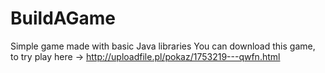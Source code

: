 # BuildAGame
Simple game made with basic Java libraries
You can download this game, to try play here -> http://uploadfile.pl/pokaz/1753219---qwfn.html

